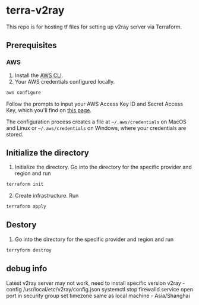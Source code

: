 # terra-v2ray

This repo is for hosting tf files for setting up v2ray server via Terraform.

## Prerequisites 
### AWS

1. Install the [AWS CLI](https://docs.aws.amazon.com/cli/latest/userguide/cli-chap-install.html). 
2. Your AWS credentials configured locally.
```bash
aws configure
```

Follow the prompts to input your AWS Access Key ID and Secret Access Key, which you'll find on [this page](https://console.aws.amazon.com/iam/home?#security_credential).

The configuration process creates a file at `~/.aws/credentials` on MacOS and Linux or `~/.aws/credentials` on Windows, where your credentials are stored.


## Initialize the directory

1. Initialize the directory. Go into the directory for the specific provider and region and run 
```bash
terraform init
```
2. Create infrastructure. Run
```bash
terraform apply
```

## Destory
1. Go into the directory for the specific provider and region and run 
```bash
terryform destroy
```

## debug info

Latest v2ray server may not work, need to install specific version
v2ray -config /usr/local/etc/v2ray/config.json
systemctl stop firewalld.service
open port in security group
set timezone same as local machine - Asia/Shanghai


